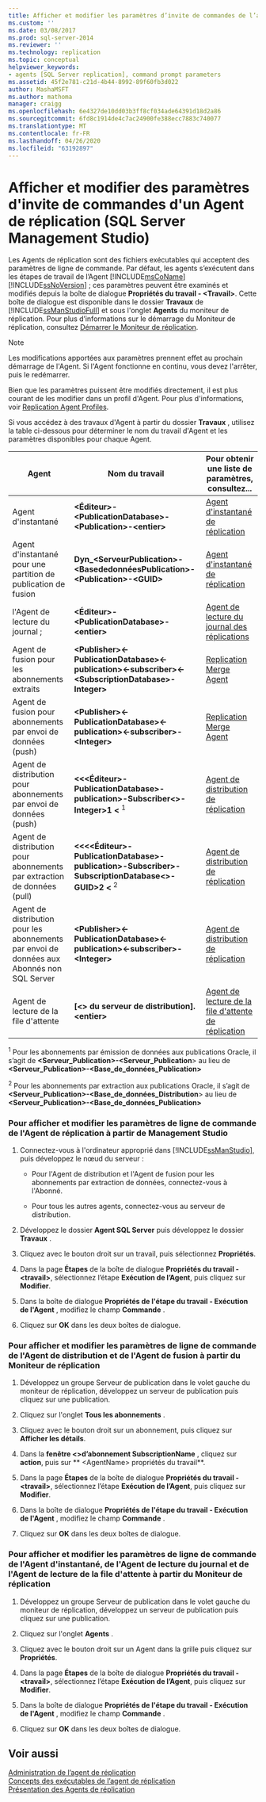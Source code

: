 ```yaml
---
title: Afficher et modifier les paramètres d’invite de commandes de l’agent de réplication (SQL Server Management Studio) | Microsoft Docs
ms.custom: ''
ms.date: 03/08/2017
ms.prod: sql-server-2014
ms.reviewer: ''
ms.technology: replication
ms.topic: conceptual
helpviewer_keywords:
- agents [SQL Server replication], command prompt parameters
ms.assetid: 45f2e781-c21d-4b44-8992-89f60fb3d022
author: MashaMSFT
ms.author: mathoma
manager: craigg
ms.openlocfilehash: 6e4327de10dd03b3ff8cf034ade64391d18d2a86
ms.sourcegitcommit: 6fd8c1914de4c7ac24900fe388ecc7883c740077
ms.translationtype: MT
ms.contentlocale: fr-FR
ms.lasthandoff: 04/26/2020
ms.locfileid: "63192897"
---
```

# <a name="view-and-modify-replication-agent-command-prompt-parameters-sql-server-management-studio"></a>Afficher et modifier des paramètres d'invite de commandes d'un Agent de réplication (SQL Server Management Studio)
  Les Agents de réplication sont des fichiers exécutables qui acceptent des paramètres de ligne de commande. Par défaut, les agents s’exécutent dans les étapes de travail de l’Agent [!INCLUDE[msCoName](../../../includes/msconame-md.md)] [!INCLUDE[ssNoVersion](../../../includes/ssnoversion-md.md)] ; ces paramètres peuvent être examinés et modifiés depuis la boîte de dialogue **Propriétés du travail - \<Travail>**. Cette boîte de dialogue est disponible dans le dossier **Travaux** de [!INCLUDE[ssManStudioFull](../../../includes/ssmanstudiofull-md.md)] et sous l'onglet **Agents** du moniteur de réplication. Pour plus d’informations sur le démarrage du Moniteur de réplication, consultez [Démarrer le Moniteur de réplication](../monitor/start-the-replication-monitor.md).  
  
> [!NOTE]  
>  Les modifications apportées aux paramètres prennent effet au prochain démarrage de l'Agent. Si l'Agent fonctionne en continu, vous devez l'arrêter, puis le redémarrer.  
  
 Bien que les paramètres puissent être modifiés directement, il est plus courant de les modifier dans un profil d'Agent. Pour plus d'informations, voir [Replication Agent Profiles](replication-agent-profiles.md).  
  
 Si vous accédez à des travaux d'Agent à partir du dossier **Travaux** , utilisez la table ci-dessous pour déterminer le nom du travail d'Agent et les paramètres disponibles pour chaque Agent.  
  
|Agent|Nom du travail|Pour obtenir une liste de paramètres, consultez...|  
|-----------|--------------|------------------------------------|  
|Agent d'instantané|**\<Éditeur>-\<PublicationDatabase>-\<Publication>-\<entier>**|[Agent d'instantané de réplication](replication-snapshot-agent.md)|  
|Agent d'instantané pour une partition de publication de fusion|**Dyn_\<ServeurPublication>-\<BasededonnéesPublication>-\<Publication>-\<GUID>**|[Agent d'instantané de réplication](replication-snapshot-agent.md)|  
|l'Agent de lecture du journal ;|**\<Éditeur>-\<PublicationDatabase>-\<entier>**|[Agent de lecture du journal des réplications](replication-log-reader-agent.md)|  
|Agent de fusion pour les abonnements extraits|**\<Publisher>\<-PublicationDatabase>\<-publication>\<-subscriber>\<-\<SubscriptionDatabase>-Integer>**|[Replication Merge Agent](replication-merge-agent.md)|  
|Agent de fusion pour abonnements par envoi de données (push)|**\<Publisher>\<-PublicationDatabase>\<-publication>\<-subscriber>-\<Integer>**|[Replication Merge Agent](replication-merge-agent.md)|  
|Agent de distribution pour abonnements par envoi de données (push)|**\<\<\<Éditeur>-PublicationDatabase>-publication>-Subscriber\<>-Integer>1 \<** <sup>1</sup>|[Agent de distribution de réplication](replication-distribution-agent.md)|  
|Agent de distribution pour abonnements par extraction de données (pull)|**\<\<\<\<Éditeur>-PublicationDatabase>-publication>-Subscriber>-SubscriptionDatabase\<>-GUID>2 \<** <sup>2</sup>|[Agent de distribution de réplication](replication-distribution-agent.md)|  
|Agent de distribution pour les abonnements par envoi de données aux Abonnés non SQL Server|**\<Publisher>\<-PublicationDatabase>\<-publication>\<-subscriber>-\<Integer>**|[Agent de distribution de réplication](replication-distribution-agent.md)|  
|Agent de lecture de la file d'attente|**[\<> du serveur de distribution]. \<entier>**|[Agent de lecture de la file d'attente de réplication](replication-queue-reader-agent.md)|  
  
 <sup>1</sup> Pour les abonnements par émission de données aux publications Oracle, il s’agit de **\<Serveur_Publication>-\<Serveur_Publication**> au lieu de **\<Serveur_Publication>-\<Base_de_données_Publication>**  
  
 <sup>2</sup> Pour les abonnements par extraction aux publications Oracle, il s’agit de **\<Serveur_Publication>-\<Base_de_données_Distribution**> au lieu de **\<Serveur_Publication>-\<Base_de_données_Publication>**  
  
### <a name="to-view-and-modify-replication-agent-command-line-parameters-from-management-studio"></a>Pour afficher et modifier les paramètres de ligne de commande de l'Agent de réplication à partir de Management Studio  
  
1.  Connectez-vous à l'ordinateur approprié dans [!INCLUDE[ssManStudio](../../../includes/ssmanstudio-md.md)], puis développez le nœud du serveur :  
  
    -   Pour l'Agent de distribution et l'Agent de fusion pour les abonnements par extraction de données, connectez-vous à l'Abonné.  
  
    -   Pour tous les autres agents, connectez-vous au serveur de distribution.  
  
2.  Développez le dossier **Agent SQL Server** puis développez le dossier **Travaux** .  
  
3.  Cliquez avec le bouton droit sur un travail, puis sélectionnez **Propriétés**.  
  
4.  Dans la page **Étapes** de la boîte de dialogue **Propriétés du travail - \<travail>**, sélectionnez l’étape **Exécution de l’Agent**, puis cliquez sur **Modifier**.  
  
5.  Dans la boîte de dialogue **Propriétés de l'étape du travail - Exécution de l'Agent** , modifiez le champ **Commande** .  
  
6.  Cliquez sur **OK** dans les deux boîtes de dialogue.  
  
### <a name="to-view-and-modify-distribution-agent-and-merge-agent-command-line-parameters-from-replication-monitor"></a>Pour afficher et modifier les paramètres de ligne de commande de l'Agent de distribution et de l'Agent de fusion à partir du Moniteur de réplication  
  
1.  Développez un groupe Serveur de publication dans le volet gauche du moniteur de réplication, développez un serveur de publication puis cliquez sur une publication.  
  
2.  Cliquez sur l'onglet **Tous les abonnements** .  
  
3.  Cliquez avec le bouton droit sur un abonnement, puis cliquez sur **Afficher les détails**.  
  
4.  Dans la **fenêtre \<>d’abonnement SubscriptionName** , cliquez sur **action**, puis sur ** \<AgentName> propriétés du travail**.  
  
5.  Dans la page **Étapes** de la boîte de dialogue **Propriétés du travail - \<travail>**, sélectionnez l’étape **Exécution de l’Agent**, puis cliquez sur **Modifier**.  
  
6.  Dans la boîte de dialogue **Propriétés de l'étape du travail - Exécution de l'Agent** , modifiez le champ **Commande** .  
  
7.  Cliquez sur **OK** dans les deux boîtes de dialogue.  
  
### <a name="to-view-and-modify-snapshot-agent-log-reader-agent-and-queue-reader-agent-command-line-parameters-from-replication-monitor"></a>Pour afficher et modifier les paramètres de ligne de commande de l'Agent d'instantané, de l'Agent de lecture du journal et de l'Agent de lecture de la file d'attente à partir du Moniteur de réplication  
  
1.  Développez un groupe Serveur de publication dans le volet gauche du moniteur de réplication, développez un serveur de publication puis cliquez sur une publication.  
  
2.  Cliquez sur l'onglet **Agents** .  
  
3.  Cliquez avec le bouton droit sur un Agent dans la grille puis cliquez sur **Propriétés**.  
  
4.  Dans la page **Étapes** de la boîte de dialogue **Propriétés du travail - \<travail>**, sélectionnez l’étape **Exécution de l’Agent**, puis cliquez sur **Modifier**.  
  
5.  Dans la boîte de dialogue **Propriétés de l'étape du travail - Exécution de l'Agent** , modifiez le champ **Commande** .  
  
6.  Cliquez sur **OK** dans les deux boîtes de dialogue.  
  
## <a name="see-also"></a>Voir aussi  
 [Administration de l’agent de réplication](replication-agent-administration.md)   
 [Concepts des exécutables de l’agent de réplication](../concepts/replication-agent-executables-concepts.md)   
 [Présentation des Agents de réplication](replication-agents-overview.md)  
  
  
